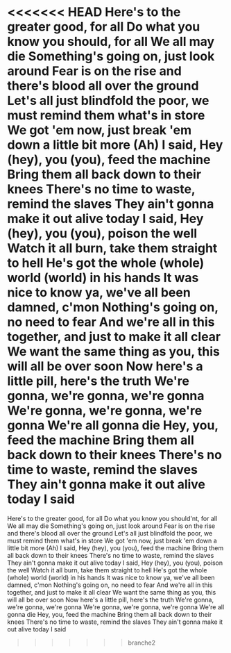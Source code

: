 <<<<<<< HEAD
Here's to the greater good, for all Do what you know you should, for all We all may die Something's going on, just look around Fear is on the rise and there's blood all over the ground Let's all just blindfold the poor, we must remind them what's in store We got 'em now, just break 'em down a little bit more (Ah) I said, Hey (hey), you (you), feed the machine Bring them all back down to their knees There's no time to waste, remind the slaves They ain't gonna make it out alive today I said, Hey (hey), you (you), poison the well Watch it all burn, take them straight to hell He's got the whole (whole) world (world) in his hands It was nice to know ya, we've all been damned, c'mon Nothing's going on, no need to fear And we're all in this together, and just to make it all clear We want the same thing as you, this will all be over soon Now here's a little pill, here's the truth We're gonna, we're gonna, we're gonna We're gonna, we're gonna, we're gonna We're all gonna die Hey, you, feed the machine Bring them all back down to their knees There's no time to waste, remind the slaves They ain't gonna make it out alive today I said
=======
Here's to the greater good, for all Do what you know you should'nt, for all We all may die Something's going on, just look around Fear is on the rise and there's blood all over the ground Let's all just blindfold the poor, we must remind them what's in store We got 'em now, just break 'em down a little bit more (Ah) I said, Hey (hey), you (you), feed the machine Bring them all back down to their knees There's no time to waste, remind the slaves They ain't gonna make it out alive today I said, Hey (hey), you (you), poison the well Watch it all burn, take them straight to hell He's got the whole (whole) world (world) in his hands It was nice to know ya, we've all been damned, c'mon Nothing's going on, no need to fear And we're all in this together, and just to make it all clear We want the same thing as you, this will all be over soon Now here's a little pill, here's the truth We're gonna, we're gonna, we're gonna We're gonna, we're gonna, we're gonna We're all gonna die Hey, you, feed the machine Bring them all back down to their knees There's no time to waste, remind the slaves They ain't gonna make it out alive today I said
>>>>>>> branche2
